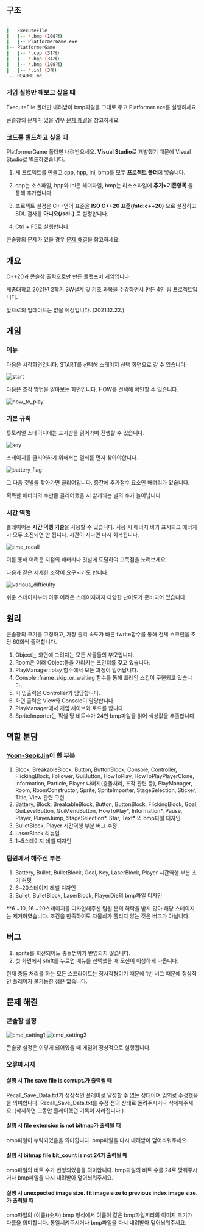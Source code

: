 ## 구조

```bash
.
|-- ExecuteFile
|   |-- *.bmp (108개)
|   |-- PlatformerGame.exe
|-- PlatformerGame
|   |-- *.cpp (31개)
|   |-- *.hpp (34개)
|   |-- *.bmp (108개)
|   |-- *.inl (3개)
`-- README.md

```

### 게임 실행만 해보고 싶을 때

ExecuteFile 폴더만 내려받아 bmp파일을 그대로 두고 Platformer.exe를 실행하세요.

콘솔창의 문제가 있을 경우 [문제 해결](#문제-해결)을 참고하세요.

### 코드를 빌드하고 싶을 때

PlatformerGame 폴더만 내려받으세요. **Visual Studio**로 개발했기 때문에 Visual Studio로 빌드하겠습니다.

1. 새 프로젝트를 만들고 cpp, hpp, inl, bmp를 모두 **프로젝트 폴더**에 넣습니다.

2. cpp는 소스파일, hpp와 inl은 헤더파일, bmp는 리소스파일에 **추가>기존항목** 을 통해 추가합니다.

3. 프로젝트 설정은 C++언어 표준을 **ISO C++20 표준(/std:c++20)** 으로 설정하고 SDL 검사를 **아니오(/sdl-)** 로 설정합니다.

4. Ctrl + F5로 실행합니다.

콘솔창의 문제가 있을 경우 [문제 해결](#문제-해결)을 참고하세요.

## 개요

C++20과 콘솔창 출력으로만 만든 플랫포머 게임입니다.

세종대학교 2021년 2학기 SW설계 및 기초 과목을 수강하면서 만든 4인 팀 프로젝트입니다.

앞으로의 업데이트는 없을 예정입니다. (2021.12.22.)

## 게임

### 메뉴

다음은 시작화면입니다. START를 선택해 스테이지 선택 화면으로 갈 수 있습니다.

![start](https://user-images.githubusercontent.com/63408412/151660295-d96e2462-429d-405d-91b4-e14104c85818.gif)

다음은 조작 방법을 알아보는 화면입니다. HOW를 선택해 확인할 수 있습니다.

![how_to_play](https://user-images.githubusercontent.com/63408412/151664206-7db378d5-490c-437f-92cf-a69c7674202d.gif)

### 기본 규칙

튜토리얼 스테이지에는 표지판을 읽어가며 진행할 수 있습니다.

![key](https://user-images.githubusercontent.com/63408412/151660399-190bfc9d-6686-42c7-b771-5c3f32f33e43.gif)

스테이지를 클리어하기 위해서는 열쇠를 먼저 찾아야합니다.

![battery_flag](https://user-images.githubusercontent.com/63408412/151660423-67aa24aa-4e8e-4acc-980c-43653f419157.gif)

그 다음 깃발을 찾아가면 클리어입니다. 중간에 추가점수 요소인 배터리가 있습니다.

획득한 배터리의 수만큼 클리어했을 시 받게되는 별의 수가 늘어납니다.

### 시간 역행

플레이어는 **시간 역행 기술**을 사용할 수 있습니다. 사용 시 에너지 바가 표시되고 에너지가 모두 소진되면 안 됩니다. 시간이 지나면 다시 회복됩니다.

![time_recall](https://user-images.githubusercontent.com/63408412/151660479-9e7888a7-21ea-44bb-a895-c66afd56d640.gif)

이를 통해 어려운 지점의 배터리나 깃발에 도달하여 고득점을 노려보세요.

다음과 같은 세세한 조작이 요구되기도 합니다.

![various_difficulty](https://user-images.githubusercontent.com/63408412/151660517-c2621bfb-761a-4842-b0da-8b5f09d19c4f.gif)

쉬운 스테이지부터 아주 어려운 스테이지까지 다양한 난이도가 준비되어 있습니다.

## 원리

콘솔창의 크기를 고정하고, 가장 출력 속도가 빠른 fwrite함수를 통해 전체 스크린을 초당 60회씩 출력합니다.

1. Object는 화면에 그려지는 모든 사물들의 부모입니다.
2. Room은 여러 Object들을 가리키는 포인터를 갖고 있습니다.
3. PlayManager::play 함수에서 모든 과정이 일어납니다.
4. Console::frame_skip_or_waiting 함수를 통해 프레임 스킵이 구현되고 있습니다.
5. 키 입출력은 Controller가 담당합니다.
6. 화면 출력은 View와 Console이 담당합니다.
7. PlayManager에서 게임 세이브와 로드를 합니다.
8. SpriteImporter는 픽셀 당 비트수가 24인 bmp파일을 읽어 색상값을 추출합니다.

## 역할 분담

### [Yoon-SeokJin](https://github.com/Yoon-SeokJin)이 한 부분

1. Block, BreakableBlock, Button, ButtonBlock, Console, Controller, FlickingBlock, Follower, GuiButton, HowToPlay, HowToPlayPlayerClone, Information, Particle, Player 나머지(충돌처리, 조작 관련 등), PlayManager, Room, RoomConstructor, Sprite, SpriteImporter, StageSelection, Sticker, Title, View 관련 구현
2. Battery, Block, BreakableBlock, Button, ButtonBlock, FlickingBlock, Goal, GuiLevelButton, GuiMenuButton, HowToPlay*, Information*, Pause, Player, PlayerJump, StageSelection*, Star, Text* 의 bmp파일 디자인
3. BulletBlock, Player 시간역행 부분 버그 수정
4. LaserBlock 리뉴얼
5. 1~5스테이지 레벨 디자인

### 팀원께서 해주신 부분

1. Battery, Bullet, BulletBlock, Goal, Key, LaserBlock, Player 시간역행 부분 초기 커밋
2. 6~20스테이지 레벨 디자인
3. Bullet, BulletBlock, LaserBlock, PlayerDie의 bmp파일 디자인

**6 ~10, 16 ~20스테이지를 디자인해주신 팀원 분의 허락을 받지 않아 해당 스테이지는 제거하였습니다. 조건을 만족하여도 자물쇠가 풀리지 않는 것은 버그가 아닙니다.

## 버그

1. sprite를 회전되어도 충돌범위가 반영되지 않습니다.
2. 첫 화면에서 shift를 누르면 메뉴를 선택했을 때 모션이 이상하게 나옵니다.

현재 충돌 처리를 하는 모든 스프라이트는 정사각형이기 때문에 1번 버그 때문에 정상적인 플레이가 불가능한 점은 없습니다.

## 문제 해결

### 콘솔창 설정

![cmd_setting1](https://user-images.githubusercontent.com/63408412/151655508-cd7b7c7a-1ac8-49c6-96fd-01967402eacf.jpg)
![cmd_setting2](https://user-images.githubusercontent.com/63408412/151655509-cb5af60f-1a82-4915-b708-57c9f97de5e5.jpg)

콘솔창 설정은 이렇게 되어있을 때 게임이 정상적으로 실행됩니다.

### 오류메시지

#### 실행 시 The save file is corrupt.가 출력될 때

Recall_Save_Data.txt가 정상적인 플레이로 달성할 수 없는 상태이며 임의로 수정했음을 의미합니다. Recall_Save_Data.txt를 수정 전의 상태로 돌려주시거나 삭제해주세요. (삭제하면 그동안 플레이했던 기록이 사라집니다.)

#### 실행 시 file extension is not bitmap가 출력될 때

bmp파일이 누락되었음을 의미합니다. bmp파일을 다시 내려받아 덮어씌워주세요.

#### 실행 시 bitmap file bit_count is not 24가 출력될 때

bmp파일의 비트 수가 변형되었음을 의미합니다. bmp파일의 비트 수를 24로 맞춰주시거나 bmp파일을 다시 내려받아 덮어씌워주세요.

#### 실행 시 unexpected image size. fit image size to previous index image size.가 출력될 때

bmp파일의 (이름)(숫자).bmp 형식에서 이름이 같은 bmp파일끼리의 이미지 크기가 다름을 의미합니다. 통일시켜주시거나 bmp파일을 다시 내려받아 덮어씌워주세요.
